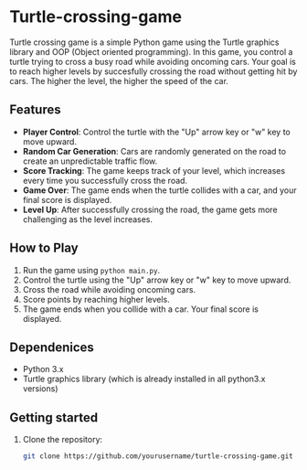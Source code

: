 # Turtle-crossing-game

Turtle crossing game is a simple Python game using the Turtle graphics library and OOP (Object oriented programming).
In this game, you control a turtle trying to cross a busy road while avoiding oncoming cars. 
Your goal is to reach higher levels by succesfully crossing the road without getting hit by cars. The higher the level, the higher the speed of the car.


## Features

- **Player Control**: Control the turtle with the "Up" arrow key or "w" key to move upward.
- **Random Car Generation**: Cars are randomly generated on the road to create an unpredictable traffic flow.
- **Score Tracking**: The game keeps track of your level, which increases every time you successfully cross the road.
- **Game Over**: The game ends when the turtle collides with a car, and your final score is displayed.
- **Level Up**: After successfully crossing the road, the game gets more challenging as the level increases.

## How to Play

1. Run the game using `python main.py`.
2. Control the turtle using the "Up" arrow key or "w" key to move upward.
3. Cross the road while avoiding oncoming cars.
4. Score points by reaching higher levels.
5. The game ends when you collide with a car. Your final score is displayed.

## Dependenices

- Python 3.x
- Turtle graphics library (which is already installed in all python3.x versions)

## Getting started

1. Clone the repository:

   ```bash
   git clone https://github.com/yourusername/turtle-crossing-game.git

